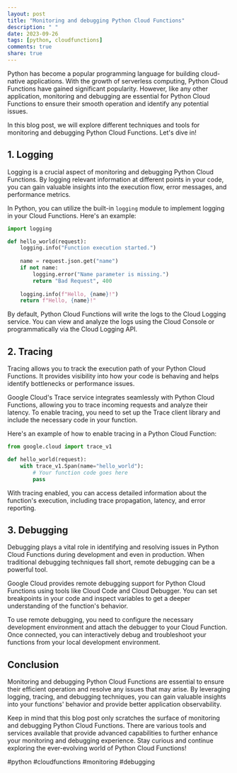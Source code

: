 ```yaml
---
layout: post
title: "Monitoring and debugging Python Cloud Functions"
description: " "
date: 2023-09-26
tags: [python, cloudfunctions]
comments: true
share: true
---
```


Python has become a popular programming language for building cloud-native applications. With the growth of serverless computing, Python Cloud Functions have gained significant popularity. However, like any other application, monitoring and debugging are essential for Python Cloud Functions to ensure their smooth operation and identify any potential issues.

In this blog post, we will explore different techniques and tools for monitoring and debugging Python Cloud Functions. Let's dive in!

## 1. Logging

Logging is a crucial aspect of monitoring and debugging Python Cloud Functions. By logging relevant information at different points in your code, you can gain valuable insights into the execution flow, error messages, and performance metrics.

In Python, you can utilize the built-in `logging` module to implement logging in your Cloud Functions. Here's an example:

```python
import logging

def hello_world(request):
    logging.info("Function execution started.")
    
    name = request.json.get("name")
    if not name:
        logging.error("Name parameter is missing.")
        return "Bad Request", 400
    
    logging.info(f"Hello, {name}!")
    return f"Hello, {name}!"
```

By default, Python Cloud Functions will write the logs to the Cloud Logging service. You can view and analyze the logs using the Cloud Console or programmatically via the Cloud Logging API.

## 2. Tracing

Tracing allows you to track the execution path of your Python Cloud Functions. It provides visibility into how your code is behaving and helps identify bottlenecks or performance issues.

Google Cloud's Trace service integrates seamlessly with Python Cloud Functions, allowing you to trace incoming requests and analyze their latency. To enable tracing, you need to set up the Trace client library and include the necessary code in your function.

Here's an example of how to enable tracing in a Python Cloud Function:

```python
from google.cloud import trace_v1

def hello_world(request):
    with trace_v1.Span(name="hello_world"):
        # Your function code goes here
        pass
```

With tracing enabled, you can access detailed information about the function's execution, including trace propagation, latency, and error reporting.

## 3. Debugging

Debugging plays a vital role in identifying and resolving issues in Python Cloud Functions during development and even in production. When traditional debugging techniques fall short, remote debugging can be a powerful tool.

Google Cloud provides remote debugging support for Python Cloud Functions using tools like Cloud Code and Cloud Debugger. You can set breakpoints in your code and inspect variables to get a deeper understanding of the function's behavior.

To use remote debugging, you need to configure the necessary development environment and attach the debugger to your Cloud Function. Once connected, you can interactively debug and troubleshoot your functions from your local development environment.

## Conclusion

Monitoring and debugging Python Cloud Functions are essential to ensure their efficient operation and resolve any issues that may arise. By leveraging logging, tracing, and debugging techniques, you can gain valuable insights into your functions' behavior and provide better application observability.

Keep in mind that this blog post only scratches the surface of monitoring and debugging Python Cloud Functions. There are various tools and services available that provide advanced capabilities to further enhance your monitoring and debugging experience. Stay curious and continue exploring the ever-evolving world of Python Cloud Functions!

#python #cloudfunctions #monitoring #debugging